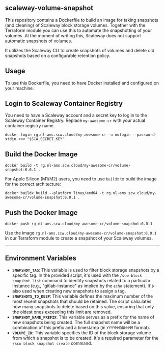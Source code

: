 scaleway-volume-snapshot
--------------------------

This repository contains a Dockerfile to build an image for taking snapshots (and cleaning) of Scaleway 
block storage volumes. Together with the Terraform module you can use this to automate the snapshotting 
of your volumes. At the moment of writing this, Scaleway does not support automatic snapshots of volumes.

It utilizes the Scaleway CLI to create snapshots of volumes and delete old snapshots based on a 
configurable retention policy.

## Usage

To use this Dockerfile, you need to have Docker installed and configured on your machine.

## Login to Scaleway Container Registry

You need to have a Scaleway account and a secret key to log in to the Scaleway Container Registry. 
Replace `my-awesome-cr` with your actual container registry name.

```shell
docker login rg.nl-ams.scw.cloud/my-awesome-cr -u nologin --password-stdin <<< "$SCW_SECRET_KEY"
```

## Build the Docker Image

```shell 
docker build -t rg.nl-ams.scw.cloud/my-awesome-cr/volume-snapshot:0.0.1 .
```

For Apple Silicon (M1/M2) users, you need to use `buildx` to build the image for the correct architecture:

```shell
docker buildx build --platform linux/amd64 -t rg.nl-ams.scw.cloud/my-awesome-cr/volume-snapshot:0.0.1 .
```

## Push the Docker Image

```shell 
docker push rg.nl-ams.scw.cloud/my-awesome-cr/volume-snapshot:0.0.1
```

Use the image `rg.nl-ams.scw.cloud/my-awesome-cr/volume-snapshot:0.0.1` in our Terraform module to create 
a snapshot of your Scaleway volumes.

---

## Environment Variables

* **`SNAPSHOT_TAG`**: This variable is used to filter block storage snapshots by a specific tag. In the provided script, it's used with the `/scw block snapshot list` command to identify snapshots related to a particular instance (e.g., "gitlab-instance" as implied by the `echo` statement). It's also used when creating new snapshots to assign a tag.
* **`SNAPSHOTS_TO_KEEP`**: This variable defines the maximum number of the most recent snapshots that should be retained. The script calculates how many snapshots to delete based on this value, ensuring that only the oldest ones exceeding this limit are removed.
* **`SNAPSHOT_NAME_PREFIX`**: This variable serves as a prefix for the name of new snapshots being created. The full snapshot name will be a combination of this prefix and a timestamp (in `YYYYMMDDHHMM` format).
* **`VOLUME_ID`**: This variable specifies the ID of the block storage volume from which a snapshot is to be created. It's a required parameter for the `/scw block snapshot create` command.
